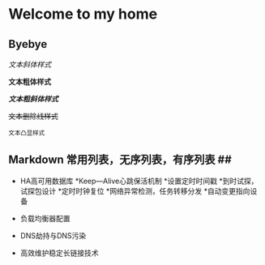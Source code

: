 # Welcome to my home

## Byebye




*文本斜体样式*</br>

**文本粗体样式**</br>

***文本粗斜体样式***</br>


~~文本删除线样式~~</br>


`文本凸显样式`</br>



## Markdown 常用列表，无序列表，有序列表 ##</br>

* HA高可用数据库
	*Keep—Alive心跳保活机制
		*设置定时时间戳
		*到时试探，试探包设计
		*定时时钟复位
	*网络异常检测，任务转移分发
	*自动变更指向设备
	
* 负载均衡器配置

* DNS劫持与DNS污染

* 高效维护稳定长链接技术

